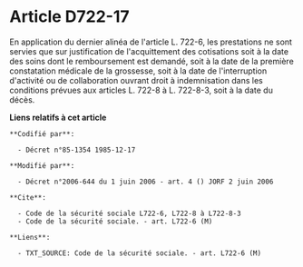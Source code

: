 # Article D722-17

En application du dernier alinéa de l'article L. 722-6, les prestations ne sont servies que sur justification de
l'acquittement des cotisations soit à la date des soins dont le remboursement est demandé, soit à la date de la première
constatation médicale de la grossesse, soit à la date de l'interruption d'activité ou de collaboration ouvrant droit à
indemnisation dans les conditions prévues aux articles L. 722-8 à L. 722-8-3, soit à la date du décès.

**Liens relatifs à cet article**

	**Codifié par**:

	  - Décret n°85-1354 1985-12-17

	**Modifié par**:

	  - Décret n°2006-644 du 1 juin 2006 - art. 4 () JORF 2 juin 2006

	**Cite**:

	  - Code de la sécurité sociale L722-6, L722-8 à L722-8-3
	  - Code de la sécurité sociale. - art. L722-6 (M)

	**Liens**:

	  - TXT_SOURCE: Code de la sécurité sociale. - art. L722-6 (M)
